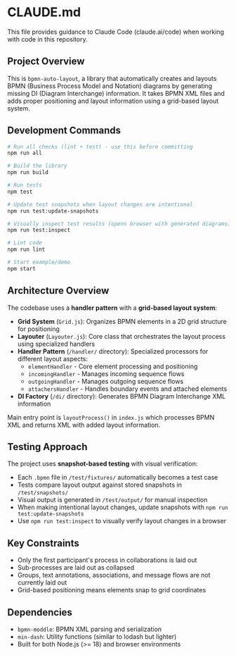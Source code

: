 # CLAUDE.md

This file provides guidance to Claude Code (claude.ai/code) when working with code in this repository.

## Project Overview

This is `bpmn-auto-layout`, a library that automatically creates and layouts BPMN (Business Process Model and Notation) diagrams by generating missing DI (Diagram Interchange) information. It takes BPMN XML files and adds proper positioning and layout information using a grid-based layout system.

## Development Commands

```bash
# Run all checks (lint + test) - use this before committing
npm run all

# Build the library
npm run build

# Run tests
npm test

# Update test snapshots when layout changes are intentional
npm run test:update-snapshots

# Visually inspect test results (opens browser with generated diagrams)
npm run test:inspect

# Lint code
npm run lint

# Start example/demo
npm start
```

## Architecture Overview

The codebase uses a **handler pattern** with a **grid-based layout system**:

- **Grid System** (`Grid.js`): Organizes BPMN elements in a 2D grid structure for positioning
- **Layouter** (`Layouter.js`): Core class that orchestrates the layout process using specialized handlers
- **Handler Pattern** (`/handler/` directory): Specialized processors for different layout aspects:
  - `elementHandler` - Core element processing and positioning
  - `incomingHandler` - Manages incoming sequence flows
  - `outgoingHandler` - Manages outgoing sequence flows  
  - `attachersHandler` - Handles boundary events and attached elements
- **DI Factory** (`/di/` directory): Generates BPMN Diagram Interchange XML information

Main entry point is `layoutProcess()` in `index.js` which processes BPMN XML and returns XML with added layout information.

## Testing Approach

The project uses **snapshot-based testing** with visual verification:

- Each `.bpmn` file in `/test/fixtures/` automatically becomes a test case
- Tests compare layout output against stored snapshots in `/test/snapshots/`
- Visual output is generated in `/test/output/` for manual inspection
- When making intentional layout changes, update snapshots with `npm run test:update-snapshots`
- Use `npm run test:inspect` to visually verify layout changes in a browser

## Key Constraints

- Only the first participant's process in collaborations is laid out
- Sub-processes are laid out as collapsed
- Groups, text annotations, associations, and message flows are not currently laid out
- Grid-based positioning means elements snap to grid coordinates

## Dependencies

- `bpmn-moddle`: BPMN XML parsing and serialization
- `min-dash`: Utility functions (similar to lodash but lighter)
- Built for both Node.js (>= 18) and browser environments